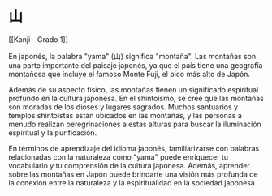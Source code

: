# 山

[[Kanji - Grado 1]]

En japonés, la palabra "yama" (山) significa "montaña". Las montañas son una parte importante del paisaje japonés, ya que el país tiene una geografía montañosa que incluye el famoso Monte Fuji, el pico más alto de Japón.

Además de su aspecto físico, las montañas tienen un significado espiritual profundo en la cultura japonesa. En el shintoísmo, se cree que las montañas son moradas de los dioses y lugares sagrados. Muchos santuarios y templos shintoístas están ubicados en las montañas, y las personas a menudo realizan peregrinaciones a estas alturas para buscar la iluminación espiritual y la purificación.

En términos de aprendizaje del idioma japonés, familiarizarse con palabras relacionadas con la naturaleza como "yama" puede enriquecer tu vocabulario y tu comprensión de la cultura japonesa. Además, aprender sobre las montañas en Japón puede brindarte una visión más profunda de la conexión entre la naturaleza y la espiritualidad en la sociedad japonesa.
